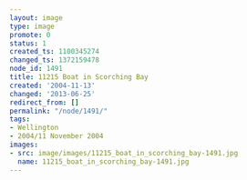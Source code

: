 ```yaml
---
layout: image
type: image
promote: 0
status: 1
created_ts: 1100345274
changed_ts: 1372159478
node_id: 1491
title: 11215 Boat in Scorching Bay
created: '2004-11-13'
changed: '2013-06-25'
redirect_from: []
permalink: "/node/1491/"
tags:
- Wellington
- 2004/11 November 2004
images:
- src: image/images/11215_boat_in_scorching_bay-1491.jpg
  name: 11215_boat_in_scorching_bay-1491.jpg
---
```


